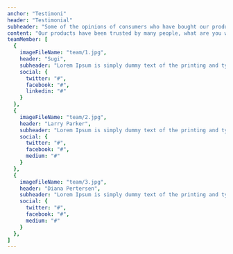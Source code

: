 ```yaml
---
anchor: "Testimoni"
header: "Testimonial"
subheader: "Some of the opinions of consumers who have bought our products include. "
content: "Our products have been trusted by many people, what are you waiting for buy now BEFORE THE PRICE INCREASES!!!"
teamMember: [
  {
    imageFileName: "team/1.jpg",
    header: "Sugi",
    subheader: "Lorem Ipsum is simply dummy text of the printing and typesetting industry. Lorem Ipsum has been the industry's standard dummy",
    social: {
      twitter: "#",
      facebook: "#",
      linkedin: "#"
    }
  },
  {
    imageFileName: "team/2.jpg",
    header: "Larry Parker",
    subheader: "Lorem Ipsum is simply dummy text of the printing and typesetting industry. Lorem Ipsum has been the industry's standard dummy",
    social: {
      twitter: "#",
      facebook: "#",
      medium: "#"
    }
  },
  {
    imageFileName: "team/3.jpg",
    header: "Diana Pertersen",
    subheader: "Lorem Ipsum is simply dummy text of the printing and typesetting industry. Lorem Ipsum has been the industry's standard dummy",
    social: {
      twitter: "#",
      facebook: "#",
      medium: "#"
    }
  },
]
---
```

